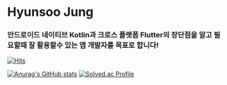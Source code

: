 # Hyunsoo Jung
### 안드로이드 네이티브 Kotlin과 크로스 플랫폼 Flutter의 장단점을 알고 필요할때 잘 활용할수 있는 앱 개발자를 목표로 합니다!
[![Hits](https://hits.seeyoufarm.com/api/count/incr/badge.svg?url=https%3A%2F%2Fgithub.com%2Fjunghyunsoo24&count_bg=%2379C83D&title_bg=%23555555&icon=&icon_color=%23E7E7E7&title=hits&edge_flat=false)](https://hits.seeyoufarm.com)

[![Anurag's GitHub stats](https://github-readme-stats.vercel.app/api?username=junghyunsoo24)](https://github.com/anuraghazra/github-readme-stats)
[![Solved.ac Profile](http://mazassumnida.wtf/api/v2/generate_badge?boj=jessey3033)](https://solved.ac/jessey3033/)
